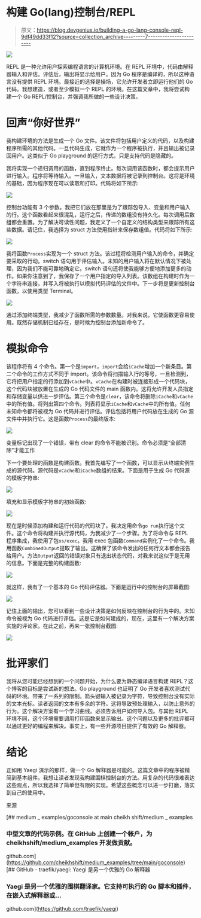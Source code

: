 # 构建 Go(lang)控制台/REPL

> 原文：<https://blog.devgenius.io/building-a-go-lang-console-repl-9df49dd33f12?source=collection_archive---------7----------------------->

![](img/55c50a816ac63bddf3c25f5fa9759935.png)

REPL 是一种允许用户探索编程语言的计算机环境。在 REPL 环境中，代码由解释器输入和评估。评估后，输出将显示给用户。因为 Go 程序是编译的，所以这种语言没有提供 REPL 环境。最接近的选择是操场，它允许开发者立即运行他们的 Go 代码。我想建造，或者至少模拟一个 REPL 的环境。在这篇文章中，我将尝试构建一个 Go REPL/控制台，并强调我所做的一些设计决策。

# 回声“你好世界”

我构建环境的方法是生成一个 Go 文件。该文件将包括用户定义的代码，以及构建程序所需的其他代码。一旦代码生成，它就作为一个程序被执行，并且输出被记录回用户。这类似于 Go playground 的运行方式，只是支持代码是隐藏的。

我将实现一个递归调用的函数，直到程序终止。每次调用该函数时，都会提示用户进行输入。程序将等待输入。一旦输入，文本数据将被记录到控制台。这将是环境的基础，因为程序现在可以读取和打印。代码将如下所示:

![](img/a974412e95f7114ec1223b049476d1c1.png)

控制台功能有 3 个参数。我把它们放在那里是为了跟踪包导入、变量和用户输入的行。这个函数看起来很混乱，运行之后，传递的数组没有持久化。每次调用后数组都会重置。为了解决可读性问题，我定义了一个自定义的结构类型来跟踪所有这些数据。请记住，我选择为 struct 方法使用指针来保存数组值。代码将如下所示:

![](img/fab71cbec907fd8027f0134969ec36d0.png)

我将函数`Process`实现为一个 struct 方法。该过程将检测用户输入的命令，并确定要采取的行动。switch 语句用于评估输入。未知的用户输入将在默认情况下被处理，因为我们不能可靠地确定它。switch 语句还将使我能够方便地添加更多的动作。如果你注意到了，我保存了一个用户指定的导入列表。该数组在构建时作为一个字符串连接，并写入将被执行以模拟代码评估的文件中。下一步将是更新控制台函数，以使用类型 Terminal。

![](img/806dab9cb02d473fc9831854559a8e9f.png)

通过添加终端类型，我减少了函数所需的参数数量。对我来说，它使函数更容易使用。既然存储机制已经存在，是时候为控制台添加新命令了。

# 模拟命令

该程序将有 4 个命令。第一个是`import`，`import`会给`iCache`增加一个新条目。第二个命令的工作方式不同于 import。该命令将扫描输入行的等号，一旦检测到，它将把用户指定的行添加到`vCache`中。`vCache`在构建时被连接形成一个代码块，这个代码块被放置在生成的 Go 代码文件的 main 函数内。这将允许开发人员指定和存储变量以供进一步评估。第三个命令是`clear`，该命令将删除`iCache`和`vCache`中的所有值。将列出第四个命令。列表将显示`iCache`和`vCache`中的所有值。任何未知命令都将被视为 Go 代码并进行评估。评估包括将用户代码放在生成的 Go 源文件中并执行它。这是函数`Process`的最终版本:

![](img/5df10a71b8b36502b100636ef2ed5bf3.png)

变量标记出现了一个错误，带有 clear 的命令不能被识别。命令必须是“全部清除”才能工作

下一个要处理的函数是构建函数。我首先编写了一个函数，可以显示从终端实例生成的源代码。源代码是`vCache`和`iCache`数组的结果。下面是用于生成 Go 代码源的模板字符串:

![](img/a551c106796d6315c1ce16cdb946a8b4.png)

填充和显示模板字符串的初始函数:

![](img/d5ee7f90628ff6ca510b20ad354b7439.png)

现在是时候添加构建和运行代码的代码块了。我决定用命令`go run`执行这个文件。这个命令将构建并执行源代码，为我减少了一个步骤。为了将命令与 REPL 程序集成，我使用了包`os/exec`。我用 exec 包函数`Command`实例化了一个命令。我用函数`CombinedOutput`提取了输出。这确保了该命令发出的任何行文本都会报告给用户。方法`Output`返回的错误对象只有退出状态代码，对我来说这似乎是无用的信息。下面是完整的构建函数:

![](img/11b8ec5d57eebed6c7abd57e127f0541.png)

就这样，我有了一个基本的 Go 代码评估器。下面是运行中的控制台的屏幕截图:

![](img/11abbc71c3e659e6eae7faae7f643a21.png)

记住上面的输出，您可以看到一些设计决策是如何反映在控制台的行为中的。未知命令被视为 Go 代码进行评估。这是它是如何建成的，现在，这里有一个解决方案实施的评论家。在此之前，再来一张控制台截图:

![](img/c6f7e8ac7318d8f7d7bbdf46c1d94c14.png)

# 批评家们

我将从您可能已经想到的一个问题开始，为什么要为静态编译语言构建 REPL？这个博客的目标是尝试新的想法。Go playground 也证明了 Go 开发者喜欢测试代码的环境。带来了一系列的限制。箭头键输入被记录为字符，导致控制台没有实际的文本光标。读者返回的文本有多余的字符。这将导致预处理输入，以防止意外的行为。这个解决方案有一个学习曲线。必须告诉用户如何导入包。与其他 REPL 环境不同，这个环境需要调用打印函数来显示输出。这个问题以及更多的批评都可以通过更好的编程来解决。事实上，有一些开源项目提供了有效的 Go 解释器。

# 结论

正如用 Yaegi 演示的那样，做一个 Go 解释器是可能的。这篇文章中的程序被精简到基本组件。我想让读者发现我构建围棋控制台的方法。用复杂的代码很难表达这些观点，所以我选择了简单但有限的实现。希望这些概念可以进一步打磨，落实到自己的使用中。

来源

 [## medium _ examples/goconsole at main cheikh shift/medium _ examples

### 中型文章的代码示例。在 GitHub 上创建一个帐户，为 cheikhshift/medium_examples 开发做贡献。

github.com](https://github.com/cheikhshift/medium_examples/tree/main/goconsole) [](https://github.com/traefik/yaegi) [## GitHub - traefik/yaegi: Yaegi 是另一个优雅的 Go 解释器

### Yaegi 是另一个优雅的围棋翻译家。它支持可执行的 Go 脚本和插件，在嵌入式解释器或…

github.com](https://github.com/traefik/yaegi)